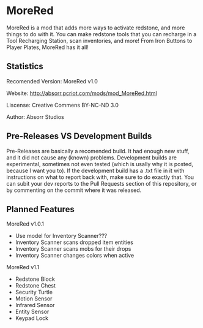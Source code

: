 # MoreRed
MoreRed is a mod that adds more ways to activate redstone, and more things to do with it. You can make redstone tools that you can recharge in a Tool Recharging Station, scan inventories, and more! From Iron Buttons to Player Plates, MoreRed has it all!

## Statistics
Recomended Version: MoreRed v1.0

Website: http://absorr.pcriot.com/mods/mod_MoreRed.html

Liscense: Creative Commens BY-NC-ND 3.0

Author: Absorr Studios

## Pre-Releases VS Development Builds
Pre-Releases are basically a recomended build. It had enough new stuff, and it did not cause any (known) problems. Development builds are experimental, sometimes not even tested (which is usally why it is posted, because I want you to). If the development build has a .txt file in it with instructions on what to report back with, make sure to do exactly that. You can subit your dev reports to the Pull Requests section of this repository, or by commenting on the commit where it was released.

## Planned Features
MoreRed v1.0.1
* Use model for Inventory Scanner???
* Inventory Scanner scans dropped item entities
* Inventory Scanner scans mobs for their drops
* Inventory Scanner changes colors when active

MoreRed v1.1
* Redstone Block
* Redstone Chest
* Security Turtle
* Motion Sensor
* Infrared Sensor
* Entity Sensor
* Keypad Lock